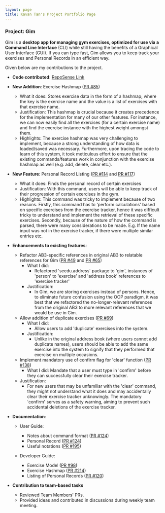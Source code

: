 ```yaml
---
layout: page
title: Kavan Tan's Project Portfolio Page
---
```


### Project: Gim

Gim is a **desktop app for managing gym exercises, optimized for use via a Command Line Interface** (CLI) while still having the benefits of a Graphical User Interface (GUI). If you can type fast, Gim allows you to keep track your exercises and Personal Records in an efficient way.

Given below are my contributions to the project.

* **Code contributed**: [RepoSense Link](https://nus-cs2103-ay2223s1.github.io/tp-dashboard/?search=kavantan&breakdown=true&sort=groupTitle&sortWithin=title&since=2022-09-16&timeframe=commit&mergegroup=&groupSelect=groupByRepos&checkedFileTypes=docs~functional-code~test-code~other)

* **New Addition**: Exercise Hashmap ([PR #85](https://github.com/AY2223S1-CS2103T-T15-4/tp/pull/85))
  * What it does: Stores exercise data in the form of a hashmap, where the key is the exercise name and the value is a list of exercises with that exercise name.
  * Justification: This hashmap is crucial because it creates precedence for the implementation for many of our other features. For instance, we can now easily find all the exercises (for a certain exercise name) and find the exercise instance with the highest weight amongst them.
  * Highlights: The exercise hashmap was very challenging to implement, because a strong understanding of how data is loaded/saved was necessary. Furthermore, upon tracing the code to learn of this system, it took meticulous effort to ensure that the existing commands/features work in conjunction with the exercise hashmap as well (e.g. add, delete, clear etc.). 

* **New Feature**: Personal Record Listing ([PR #114](https://github.com/AY2223S1-CS2103T-T15-4/tp/pull/114) and [PR #117](https://github.com/AY2223S1-CS2103T-T15-4/tp/pull/117))
  * What it does: Finds the personal record of certain exercises
  * Justification: With this command, users will be able to keep track of their progression of certain exercises in the gym.
  * Highlights: This command was tricky to implement because of two reasons. Firstly, this command has to 'perform calculations' based on specific exercises from the exercise tracker, hence it was difficult tricky to understand and implement the retrieval of these specific exercises. Secondly, because of the nature of how the command is parsed, there were many considerations to be made. E.g. If the name input was not in the exercise tracker, if there were multiple similar entries etc.

* **Enhancements to existing features**:
  * Refactor AB3-specific references in original AB3 to relatable references for Gim ([PR #49](https://github.com/AY2223S1-CS2103T-T15-4/tp/pull/49) and [PR #65](https://github.com/AY2223S1-CS2103T-T15-4/tp/pull/65))
    * What I did:
      * Refactored 'seedu.address' package to 'gim', instances of 'person' to 'exercise' and 'address book' references to 'exercise tracker'
    * Justification:
      * In Gim, we are storing exercises instead of persons. Hence, to eliminate future confusion using the OOP paradigm, it was best that we refactored the no-longer-relevant references from the original AB3 to more relevant references that we would be use in Gim. 
  * Allow addition of duplicate exercises ([PR #69](https://github.com/AY2223S1-CS2103T-T15-4/tp/pull/69))
    * What I did:
      * Allow users to add 'duplicate' exercises into the system.
    * Justification:
      * Unlike in the original address book (where users cannot add duplicate names), users should be able to add the same exercise into the system to signify that they performed that exercise on multiple occasions.
  * Implement mandatory use of confirm flag for 'clear' function ([PR #138](https://github.com/AY2223S1-CS2103T-T15-4/tp/pull/138))
    * What I did: Mandate that a user must type in 'confirm' before they can successfully clear their exercise tracker.
  * Justification:
    * For new users that may be unfamiliar with the 'clear' command, they might not understand what it does and may accidentally clear their exercise tracker unknowingly. The mandatory 'confirm' serves as a safety warning, aiming to prevent such accidental deletions of the exercise tracker.

* **Documentation**:
  * User Guide:
    * Notes about command format ([PR #124](https://github.com/AY2223S1-CS2103T-T15-4/tp/pull/124))
    * Personal Record ([PR #124](https://github.com/AY2223S1-CS2103T-T15-4/tp/pull/124))
    * Useful notations ([PR #195](https://github.com/AY2223S1-CS2103T-T15-4/tp/pull/195))

  * Developer Guide:
    * Exercise Model ([PR #98](https://github.com/AY2223S1-CS2103T-T15-4/tp/pull/98))
    * Exercise Hashmap ([PR #214](https://github.com/AY2223S1-CS2103T-T15-4/tp/pull/214))
    * Listing of Personal Records ([PR #120](https://github.com/AY2223S1-CS2103T-T15-4/tp/pull/120))

* **Contribution to team-based tasks**
  * Reviewed Team Members' PRs.
  * Provided ideas and contributed in discussions during weekly team meeting.
